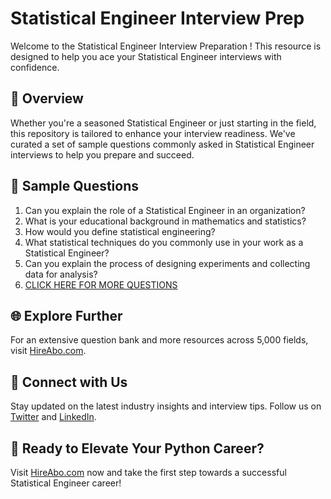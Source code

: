 # Statistical Engineer Interview Prep

Welcome to the Statistical Engineer Interview Preparation ! This resource is designed to help you ace your Statistical Engineer interviews with confidence.

## 🚀 Overview

Whether you're a seasoned Statistical Engineer or just starting in the field, this repository is tailored to enhance your interview readiness. We've curated a set of sample questions commonly asked in Statistical Engineer interviews to help you prepare and succeed.

## 📝 Sample Questions

1. Can you explain the role of a Statistical Engineer in an organization?
2. What is your educational background in mathematics and statistics?
3. How would you define statistical engineering?
4. What statistical techniques do you commonly use in your work as a Statistical Engineer?
5. Can you explain the process of designing experiments and collecting data for analysis?
6. [CLICK HERE FOR MORE QUESTIONS](https://hireabo.com/job/19_1_18/Statistical%20Engineer)

## 🌐 Explore Further

For an extensive question bank and more resources across 5,000 fields, visit [HireAbo.com](https://www.hireabo.com).

## 📱 Connect with Us

Stay updated on the latest industry insights and interview tips. Follow us on [Twitter](https://twitter.com/hireabo) and [LinkedIn](https://www.linkedin.com/in/hire-abo-3609972a8/).

## 🚀 Ready to Elevate Your Python Career?

Visit [HireAbo.com](https://www.hireabo.com) now and take the first step towards a successful Statistical Engineer career!